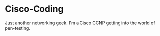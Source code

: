 # Cisco-Coding
Just another networking geek. I'm a Cisco CCNP getting into the world of pen-testing.
